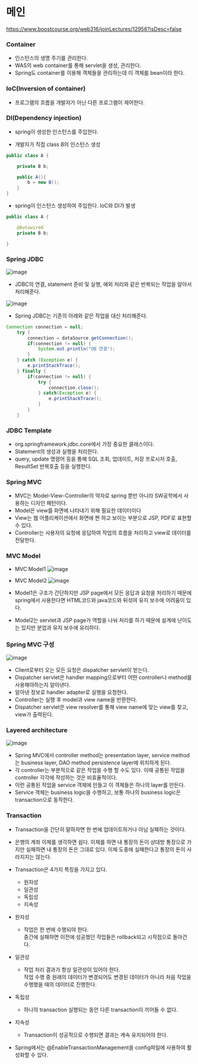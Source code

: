 <h1>메인</h1>

https://www.boostcourse.org/web316/joinLectures/12956?isDesc=false

<h3>Container</h3>

* 인스턴스의 생명 주기를 관리한다.
* WAS의 web container를 통해 servlet을 생성, 관리한다.
* Spring도 container를 이용해 객체들을 관리하는데 이 객체를 bean이라 한다.

<h3>IoC(Inversion of container)</h3>

* 프로그램의 흐름을 개발자가 아닌 다른 프로그램이 제어한다.

<h3>DI(Dependency injection)</h3>

* spring이 생성한 인스턴스를 주입한다.
- 개발자가 직접 class B의 인스턴스 생성
```JAVA
public class A {

    private B b;

    public A(){
        b = new B();
    }
}
```
- spring이 인스턴스 생성하여 주입한다. IoC와 DI가 발생
```JAVA
public class A {

    @Autowired
    private B b;

}
```

<h3>Spring JDBC</h3>

![image](https://user-images.githubusercontent.com/63232876/141403172-1be39544-0867-4724-91ef-aac844d7a8cc.png)

* JDBC의 연결, statement 준비 및 실행, 예외 처리와 같은 반복되는 작업을 알아서 처리해준다.

![image](https://user-images.githubusercontent.com/63232876/141403526-984fd012-6151-4864-bc0b-6d078eb7d9a9.png)


* Spring JDBC는 기존의 아래와 같은 작업을 대신 처리해준다.
```JAVA
Connection connection = null;
    try {
        connection = dataSource.getConnection();
        if(connection != null) {
            System.out.println("DB 연결");
        }
    } catch (Exception e) {
        e.printStackTrace();
    } finally {
        if(connection != null) {
            try {
                connection.close();
            } catch(Exception e) {
                e.printStackTrace();
            }
        }
    }
```

<h3>JDBC Template</h3>

* org.springframework.jdbc.core에서 가장 중요한 클래스이다.
* Statement의 생성과 실행을 처리한다.
* query, update 명령어 등을 통해 SQL 조회, 업데이트, 저장 프로시저 호출, ResultSet 반복호출 등을 실행한다.

<h3>Spring MVC</h3>

* MVC는 Model-View-Controller의 약자로 spring 뿐만 아니라 SW공학에서 사용하는 디자인 패턴이다.
* Model은 view를 화면에 나타내기 위해 필요한 데이터이다
* View는 웹 어플리케이션에서 화면에 짠 하고 보이는 부분으로 JSP, PDF로 표현할 수 있다.
* Controller는 사용자의 요청에 응답하여 작업의 흐름을 처리하고 view로 데이터를 전달한다.

<h3>MVC Model</h3>

* MVC Model1
![image](https://user-images.githubusercontent.com/63232876/141404908-ba51b12a-3abb-40a7-84d3-c0a1c3eda4f6.png)

* MVC Model2
![image](https://user-images.githubusercontent.com/63232876/141404968-ccb8e824-aadf-4366-8a7e-b55abce978a4.png)

* Model1은 구조가 간단하지만 JSP page에서 모든 응답과 요청을 처리하기 때문에 spring에서 사용한다면 HTML코드와 java코드와 뒤섞여 유지 보수에 어려움이 있다.

* Model2는 servlet과 JSP page가 역할을 나눠 처리를 하기 때문에 설계에 난이도는 있지만 분업과 유지 보수에 유리하다.

<h3>Spring MVC 구성</h3>

![image](https://user-images.githubusercontent.com/63232876/141414853-086ac60f-0e94-4193-8df9-bddda835de37.png)

* Client로부터 오는 모든 요청은 dispatcher servlet이 받는다.
* Dispatcher servlet은 handler mapping으로부터 어떤 controller나 method를 사용해야하는지 알아낸다.
* 알아낸 정보로 handler adapter로 실행을 요청한다.
* Controller는 실행 후 model과 view name을 반환한다.
* Dispatcher servlet은 view resolver를 통해 view name에 맞는 view를 찾고, view가 출력된다.

<h3>Layered architecture</h3>

![image](https://user-images.githubusercontent.com/63232876/141419317-f283eeab-a7bf-4f04-8f9e-750582d5bf52.png)

* Spring MVC에서 controller method는 presentation layer, service method는 business layer, DAO method persistence layer에 위치하게 된다.
* 각 controller는 부분적으로 같은 작업을 수행 할 수도 있다. 이때 공통된 작업을 controller 각각에 작성하는 것은 비효율적이다.
* 이런 공통된 작업을 service 객체에 만들고 이 객체들은 하나의 layer를 만든다.
* Service 객체는 business logic을 수행하고, 보통 하나의 business logic은 transaction으로 동작한다.

<h3>Transaction</h3>

* Transaction을 간단히 말하자면 한 번에 업데이트하거나 아님 실패하는 것이다.
* 은행의 계좌 이체를 생각하면 쉽다. 이체를 하면 내 통장의 돈이 상대방 통장으로 가지만 실패하면 내 통장의 돈은 그대로 있다. 이체 도중에 실패한다고 통장의 돈이 사라지지는 않는다.
* Transaction은 4가지 특징을 가지고 있다.
    * 원자성
    * 일관성
    * 독립성
    * 지속성
* 원자성
    * 작업은 한 번에 수행되야 한다.<br> 중간에 실패하면 이전에 성공했던 작업들은 rollback되고 시작점으로 돌아간다.
* 일관성
    * 작업 처리 결과가 항상 일관성이 있어야 한다.<br> 작업 수행 중 원래의 데이터가 변경되어도 변경된 데이터가 아니라 처음 작업을 수행했을 때의 데이터로 진행한다.
* 독립성
    * 하나의 transaction 실행되는 동안 다른 transaction이 끼어들 수 없다.
* 지속성
    * Transaction이 성공적으로 수행되면 결과는 계속 유지되어야 한다.

* Spring에서는 @EnableTransactionManagement을 config파일에 사용하여 활성화할 수 있다.


